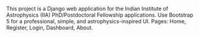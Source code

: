 <!-- Use this file to provide workspace-specific custom instructions to Copilot. For more details, visit https://code.visualstudio.com/docs/copilot/copilot-customization#_use-a-githubcopilotinstructionsmd-file -->

This project is a Django web application for the Indian Institute of Astrophysics (IIA) PhD/Postdoctoral Fellowship applications. Use Bootstrap 5 for a professional, simple, and astrophysics-inspired UI. Pages: Home, Register, Login, Dashboard, About.
